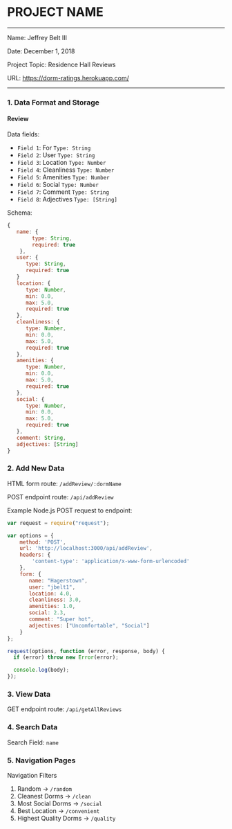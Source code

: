 
# PROJECT NAME

---

Name: Jeffrey Belt III

Date: December 1, 2018

Project Topic: Residence Hall Reviews

URL: https://dorm-ratings.herokuapp.com/

---


### 1. Data Format and Storage

#### Review

Data fields:
- `Field 1`: For       `Type: String`
- `Field 2`: User      `Type: String`
- `Field 3`: Location      `Type: Number`
- `Field 4`: Cleanliness     `Type: Number`
- `Field 5`: Amenities   `Type: Number`
- `Field 6`: Social   `Type: Number`
- `Field 7`: Comment `Type: String`
- `Field 8`: Adjectives `Type: [String]`

Schema: 
```javascript
{
   name: {
        type: String,
        required: true
    },
   user: {
      type: String, 
      required: true
   }
   location: {
      type: Number,
      min: 0.0,
      max: 5.0,
      required: true
   },
   cleanliness: {
      type: Number,
      min: 0.0,
      max: 5.0,
      required: true
   }, 
   amenities: {
      type: Number,
      min: 0.0,
      max: 5.0,
      required: true
   }, 
   social: {
      type: Number, 
      min: 0.0,
      max: 5.0,
      required: true
   },
   comment: String,
   adjectives: [String]
}
```

### 2. Add New Data

HTML form route: `/addReview/:dormName`

POST endpoint route: `/api/addReview`

Example Node.js POST request to endpoint: 
```javascript
var request = require("request");

var options = { 
    method: 'POST',
    url: 'http://localhost:3000/api/addReview',
    headers: { 
        'content-type': 'application/x-www-form-urlencoded' 
    },
    form: { 
       name: "Hagerstown",
       user: "jbelt1",
       location: 4.0,
       cleanliness: 3.0,
       amenities: 1.0,
       social: 2.3,
       comment: "Super hot",
       adjectives: ["Uncomfortable", "Social"]
    } 
};

request(options, function (error, response, body) {
  if (error) throw new Error(error);

  console.log(body);
});
```

### 3. View Data

GET endpoint route: `/api/getAllReviews`

### 4. Search Data

Search Field: `name`

### 5. Navigation Pages

Navigation Filters
1. Random -> `/random`
2. Cleanest Dorms -> `/clean`
3. Most Social Dorms -> `/social`
4. Best Location -> `/convenient`
5. Highest Quality Dorms -> `/quality`

